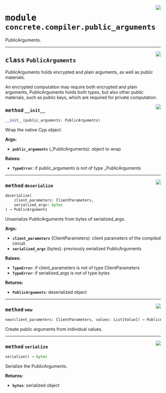<!-- markdownlint-disable -->

<a href="../../../compilers/concrete-compiler/compiler/lib/Bindings/Python/concrete/compiler/public_arguments.py#L0"><img align="right" style="float:right;" src="https://img.shields.io/badge/-source-cccccc?style=flat-square"></a>

# <kbd>module</kbd> `concrete.compiler.public_arguments`
PublicArguments. 



---

<a href="../../../compilers/concrete-compiler/compiler/lib/Bindings/Python/concrete/compiler/public_arguments.py#L19"><img align="right" style="float:right;" src="https://img.shields.io/badge/-source-cccccc?style=flat-square"></a>

## <kbd>class</kbd> `PublicArguments`
PublicArguments holds encrypted and plain arguments, as well as public materials. 

An encrypted computation may require both encrypted and plain arguments, PublicArguments holds both types, but also other public materials, such as public keys, which are required for private computation. 

<a href="../../../compilers/concrete-compiler/compiler/lib/Bindings/Python/concrete/compiler/public_arguments.py#L26"><img align="right" style="float:right;" src="https://img.shields.io/badge/-source-cccccc?style=flat-square"></a>

### <kbd>method</kbd> `__init__`

```python
__init__(public_arguments: PublicArguments)
```

Wrap the native Cpp object. 



**Args:**
 
 - <b>`public_arguments`</b> (_PublicArguments):  object to wrap 



**Raises:**
 
 - <b>`TypeError`</b>:  if public_arguments is not of type _PublicArguments 




---

<a href="../../../compilers/concrete-compiler/compiler/lib/Bindings/Python/concrete/compiler/public_arguments.py#L64"><img align="right" style="float:right;" src="https://img.shields.io/badge/-source-cccccc?style=flat-square"></a>

### <kbd>method</kbd> `deserialize`

```python
deserialize(
    client_parameters: ClientParameters,
    serialized_args: bytes
) → PublicArguments
```

Unserialize PublicArguments from bytes of serialized_args. 



**Args:**
 
 - <b>`client_parameters`</b> (ClientParameters):  client parameters of the compiled circuit 
 - <b>`serialized_args`</b> (bytes):  previously serialized PublicArguments 



**Raises:**
 
 - <b>`TypeError`</b>:  if client_parameters is not of type ClientParameters 
 - <b>`TypeError`</b>:  if serialized_args is not of type bytes 



**Returns:**
 
 - <b>`PublicArguments`</b>:  deserialized object 

---

<a href="../../../compilers/concrete-compiler/compiler/lib/Bindings/Python/concrete/compiler/public_arguments.py#L41"><img align="right" style="float:right;" src="https://img.shields.io/badge/-source-cccccc?style=flat-square"></a>

### <kbd>method</kbd> `new`

```python
new(client_parameters: ClientParameters, values: List[Value]) → PublicArguments
```

Create public arguments from individual values. 

---

<a href="../../../compilers/concrete-compiler/compiler/lib/Bindings/Python/concrete/compiler/public_arguments.py#L56"><img align="right" style="float:right;" src="https://img.shields.io/badge/-source-cccccc?style=flat-square"></a>

### <kbd>method</kbd> `serialize`

```python
serialize() → bytes
```

Serialize the PublicArguments. 



**Returns:**
 
 - <b>`bytes`</b>:  serialized object 



